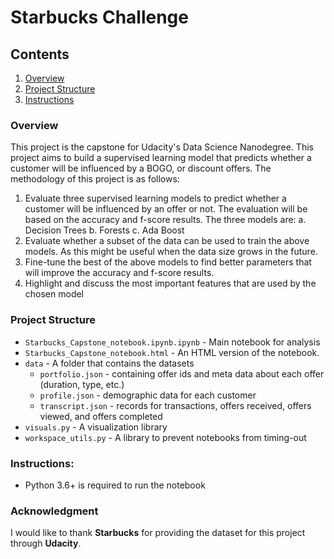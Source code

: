# Starbucks Challenge

## Contents
1. [Overview](#overview)
2. [Project Structure](#projectStructure)
3. [Instructions](#instructions)

<a name="overview"></a>
### Overview
This project is the capstone for Udacity's Data Science Nanodegree.  This project aims to build a supervised learning model that predicts whether a customer will be influenced by a BOGO, or discount offers. The methodology of this project is as follows:
1. Evaluate three supervised learning models to predict whether a customer will be influenced by an offer or not. The evaluation will be based on the accuracy and f-score results. The three models are:
    a. Decision Trees
    b. Forests
    c. Ada Boost
2. Evaluate whether a subset of the data can be used to train the above models. As this might be useful when the data size grows in the future.
3. Fine-tune the best of the above models to find better parameters that will improve the accuracy and f-score results.
4. Highlight and discuss the most important features that are used by the chosen model

<a name="projectStructure"></a>
### Project Structure
- `Starbucks_Capstone_notebook.ipynb.ipynb` - Main notebook for analysis
- `Starbucks_Capstone_notebook.html` - An HTML version of the notebook.
- `data` - A folder that contains the datasets
  * `portfolio.json` - containing offer ids and meta data about each offer (duration, type, etc.)
  * `profile.json` - demographic data for each customer
  * `transcript.json` - records for transactions, offers received, offers viewed, and offers completed
- `visuals.py` - A visualization library
- `workspace_utils.py` - A library to prevent notebooks from timing-out

<a name="instructions"></a>
### Instructions:
* Python 3.6+ is required to run the notebook

<a name="acknowledgment"></a>
### Acknowledgment
I would like to thank **Starbucks** for providing the dataset for this project through **Udacity**.
